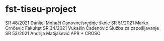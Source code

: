 # fst-tiseu-project

SR 48/2021	Danijel	Mohači        Osnovne/srednje škole
SR 51/2021	Marko	Crnčević        Fakultet
SR 34/2021	Vukašin	Čađenović		  Služba za zapošljavanje
SR 53/2021	Andrija	Matijašević		APR + CROSO
